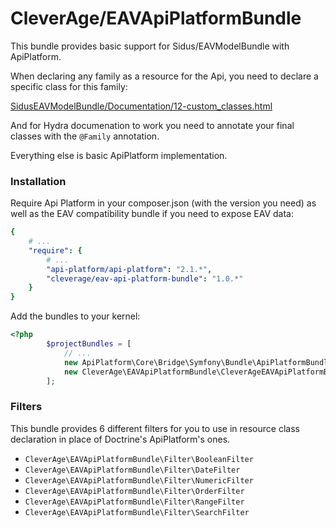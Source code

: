 CleverAge/EAVApiPlatformBundle
=======================

This bundle provides basic support for Sidus/EAVModelBundle with ApiPlatform.

When declaring any family as a resource for the Api, you need to declare a specific class for this family:

[SidusEAVModelBundle/Documentation/12-custom_classes.html](https://vincentchalnot.github.io/SidusEAVModelBundle/Documentation/12-custom_classes.html)

And for Hydra documenation to work you need to annotate your final classes with the ```@Family``` annotation.

Everything else is basic ApiPlatform implementation.

### Installation

Require Api Platform in your composer.json (with the version you need) as well as the EAV compatibility bundle if you
need to expose EAV data:

````yaml
{
    # ...
    "require": {
        # ...
        "api-platform/api-platform": "2.1.*",
        "cleverage/eav-api-platform-bundle": "1.0.*"
    }
}
````

Add the bundles to your kernel:

````php
<?php
        $projectBundles = [
            // ...
            new ApiPlatform\Core\Bridge\Symfony\Bundle\ApiPlatformBundle(),
            new CleverAge\EAVApiPlatformBundle\CleverAgeEAVApiPlatformBundle(),
        ];
````

### Filters

This bundle provides 6 different filters for you to use in resource class declaration in place of Doctrine's
ApiPlatform's ones.

 - ```CleverAge\EAVApiPlatformBundle\Filter\BooleanFilter```
 - ```CleverAge\EAVApiPlatformBundle\Filter\DateFilter```
 - ```CleverAge\EAVApiPlatformBundle\Filter\NumericFilter```
 - ```CleverAge\EAVApiPlatformBundle\Filter\OrderFilter```
 - ```CleverAge\EAVApiPlatformBundle\Filter\RangeFilter```
 - ```CleverAge\EAVApiPlatformBundle\Filter\SearchFilter```
